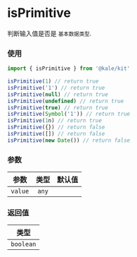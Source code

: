 # isPrimitive

判断输入值是否是 `基本数据类型`.

### 使用

```ts
import { isPrimitive } from '@kale/kit'

isPrimitive(1) // return true
isPrimitive('1') // return true
isPrimitive(null) // return true
isPrimitive(undefined) // return true
isPrimitive(true) // return true
isPrimitive(Symbol('1')) // return true
isPrimitive(1n) // return true
isPrimitive({}) // return false
isPrimitive([]) // return false
isPrimitive(new Date()) // return false
```

### 参数

| 参数    | 类型  | 默认值 |
| ------- | :---: | -----: |
| `value` | `any` |        |

### 返回值

|   类型    |
| :-------: |
| `boolean` |
